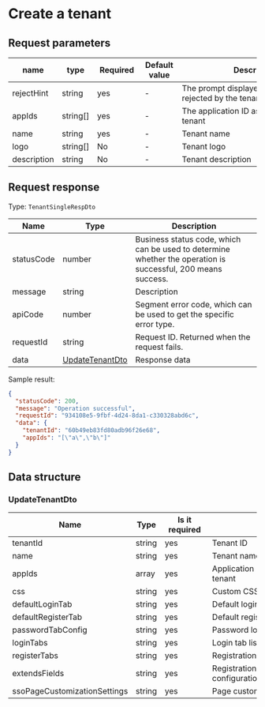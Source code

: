 # Create a tenant

<!--
Warning ⚠️:
Do not modify this document directly,
https://github.com/Authing/authing-docs-factory
Use this project to generate
-->

<LastUpdated />

## Request parameters

| name        | type     | <div style="width:80px">Required</div> | <div style="width:60px">Default value</div> | <div style="width:300px">Description</div>                   | <div style="width:200px">Sample value</div> |
| ----------- | -------- | -------------------------------------- | ------------------------------------------- | ------------------------------------------------------------ | ------------------------------------------- |
| rejectHint  | string   | yes                                    | -                                           | The prompt displayed when the user is rejected by the tenant |                                             |
| appIds      | string[] | yes                                    | -                                           | The application ID associated with the tenant                | `["a","b"]`                                 |
| name        | string   | yes                                    | -                                           | Tenant name                                                  | `Tenant name`                               |
| logo        | string[] | No                                     | -                                           | Tenant logo                                                  | `https://baidu.com/a.png`                   |
| description | string   | No                                     | -                                           | Tenant description                                           |                                             |

## Request response

Type: `TenantSingleRespDto`

| Name       | Type                                           | Description                                                                                                  |
| ---------- | ---------------------------------------------- | ------------------------------------------------------------------------------------------------------------ |
| statusCode | number                                         | Business status code, which can be used to determine whether the operation is successful, 200 means success. |
| message    | string                                         | Description                                                                                                  |
| apiCode    | number                                         | Segment error code, which can be used to get the specific error type.                                        |
| requestId  | string                                         | Request ID. Returned when the request fails.                                                                 |
| data       | <a href="#UpdateTenantDto">UpdateTenantDto</a> | Response data                                                                                                |

Sample result:

```json
{
  "statusCode": 200,
  "message": "Operation successful",
  "requestId": "934108e5-9fbf-4d24-8da1-c330328abd6c",
  "data": {
    "tenantId": "60b49eb83fd80adb96f26e68",
    "appIds": "[\"a\",\"b\"]"
  }
}
```

## Data structure

### <a id="UpdateTenantDto"></a> UpdateTenantDto

| Name                         | Type   | <div style="width:80px">Is it required</div> | <div style="width:300px">Description</div>        | <div style="width:200px">Sample value</div> |
| ---------------------------- | ------ | -------------------------------------------- | ------------------------------------------------- | ------------------------------------------- |
| tenantId                     | string | yes                                          | Tenant ID                                         | `60b49eb83fd80adb96f26e68`                  |
| name                         | string | yes                                          | Tenant name                                       |                                             |
| appIds                       | array  | yes                                          | Application ID associated with the tenant         | `["a","b"]`                                 |
| css                          | string | yes                                          | Custom CSS                                        |                                             |
| defaultLoginTab              | string | yes                                          | Default login tab                                 |                                             |
| defaultRegisterTab           | string | yes                                          | Default registration tab                          |                                             |
| passwordTabConfig            | string | yes                                          | Password login page configuration                 |                                             |
| loginTabs                    | string | yes                                          | Login tab list                                    |                                             |
| registerTabs                 | string | yes                                          | Registration tab list                             |                                             |
| extendsFields                | string | yes                                          | Registration information completion configuration |                                             |
| ssoPageCustomizationSettings | string | yes                                          | Page customization configuration                  |                                             |
